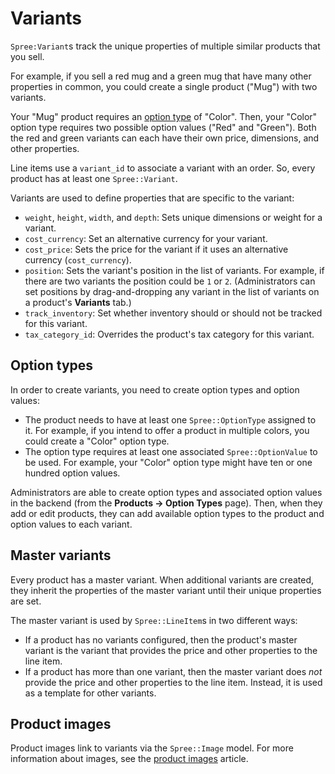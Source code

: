 # Variants

`Spree:Variant`s track the unique properties of multiple similar products that
you sell.

For example, if you sell a red mug and a green mug that have many other
properties in common, you could create a single product ("Mug") with two
variants.

Your "Mug" product requires an [option type](#option-types) of "Color". Then,
your "Color" option type requires two possible option values ("Red" and
"Green"). Both the red and green variants can each have their own price,
dimensions, and other properties.

Line items use a `variant_id` to associate a variant with an order. So, every
product has at least one `Spree::Variant`.

Variants are used to define properties that are specific to the variant:

- `weight`, `height`, `width`, and `depth`: Sets unique dimensions or weight for
  a variant.
- `cost_currency`: Set an alternative currency for your variant.
- `cost_price`: Sets the price for the variant if it uses an alternative
  currency (`cost_currency`).
- `position`: Sets the variant's position in the list of variants. For example,
  if there are two variants the position could be `1` or `2`. (Administrators
  can set positions by drag-and-dropping any variant in the list of variants on
  a product's **Variants** tab.)
- `track_inventory`: Set whether inventory should or should not be tracked for
  this variant.
- `tax_category_id`: Overrides the product's tax category for this variant.

## Option types

In order to create variants, you need to create option types and option values:

- The product needs to have at least one `Spree::OptionType` assigned to it. For
  example, if you intend to offer a product in multiple colors, you could create
  a "Color" option type.
- The option type requires at least one associated `Spree::OptionValue` to be
  used. For example, your "Color" option type might have ten or one hundred
  option values.

Administrators are able to create option types and associated option values in
the backend (from the **Products -> Option Types** page). Then, when they add or
edit products, they can add available option types to the product and option
values to each variant.

## Master variants

Every product has a master variant. When additional variants are created, they
inherit the properties of the master variant until their unique properties are
set.

The master variant is used by `Spree::LineItem`s in two different ways:

- If a product has no variants configured, then the product's master variant
  is the variant that provides the price and other properties to the line
  item.
- If a product has more than one variant, then the master variant does *not*
  provide the price and other properties to the line item. Instead, it is used
  as a template for other variants.

<!-- TODO:
  When master variants are saleable vs. not saleable is still potentially
  confusing. It may be worth clarifying this with a table or a diagram.
-->

## Product images

Product images link to variants via the `Spree::Image` model. For more
information about images, see the [product images](product-images.md) article.
